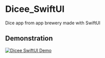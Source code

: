 # Dicee_SwiftUI
Dice app from app brewery made with SwiftUI

## Demonstration
[![Dicee SwiftUI Demo](http://img.youtube.com/vi/2kSwhyUB4qc/0.jpg)](http://www.youtube.com/watch?v=2kSwhyUB4qc "Demo")